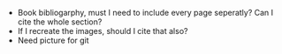 - Book bibliogarphy, must I need to include every page seperatly? Can I cite the whole section?
- If I recreate the images, should I cite that also?
- Need picture for git